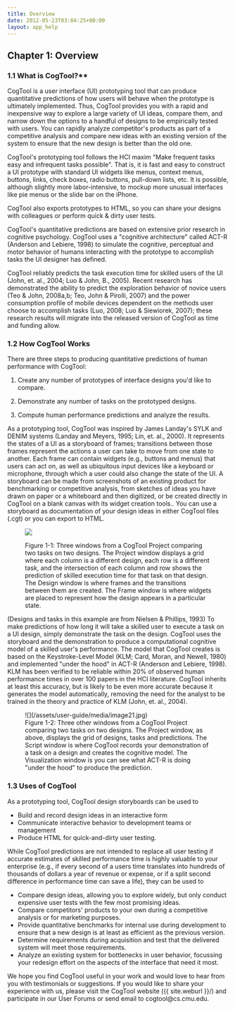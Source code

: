 ```yaml
---
title: Overview
date: 2012-05-23T03:04:25+00:00
layout: app_help
---
```

## Chapter 1: Overview

### 1.1 What is CogTool?**
CogTool is a user interface (UI) prototyping tool that can produce
quantitative predictions of how users will behave when the prototype
is ultimately implemented. Thus, CogTool provides you with a rapid and
inexpensive way to explore a large variety of UI ideas, compare them,
and narrow down the options to a handful of designs to be empirically
tested with users. You can rapidly analyze competitor's products as
part of a competitive analysis and compare new ideas with an existing
version of the system to ensure that the new design is better than the
old one.

CogTool's prototyping tool follows the HCI maxim "Make frequent tasks
easy and infrequent tasks possible". That is, it is fast and easy to
construct a UI prototype with standard UI widgets like menus, context
menus, buttons, links, check boxes, radio buttons, pull-down lists,
etc. It is possible, although slightly more labor-intensive, to mockup
more unusual interfaces like pie menus or the slide bar on the iPhone.

CogTool also exports prototypes to HTML, so you can share your designs
with colleagues or perform quick & dirty user tests.

CogTool's quantitative predictions are based on extensive prior
research in cognitive psychology. CogTool uses a "cognitive
architecture" called ACT-R (Anderson and Lebiere, 1998) to simulate
the cognitive, perceptual and motor behavior of humans interacting
with the prototype to accomplish tasks the UI designer has defined.

CogTool reliably predicts the task execution time for skilled users of
the UI (John, et. al., 2004; Luo & John, B., 2005). Recent research
has demonstrated the ability to predict the exploration behavior of
novice users (Teo & John, 2008a,b; Teo, John & Pirolli, 2007) and the
power consumption profile of mobile devices dependent on the methods
user choose to accomplish tasks (Luo, 2008; Luo & Siewiorek, 2007);
these research results will migrate into the released version of
CogTool as time and funding allow.

### 1.2 How CogTool Works

There are three steps to producing quantitative predictions of human
performance with CogTool:

1.  Create any number of prototypes of interface designs you'd like to
    compare.

2.  Demonstrate any number of tasks on the prototyped designs.

3.  Compute human performance predictions and analyze the results.

As a prototyping tool, CogTool was inspired by James Landay's SYLK and
DENIM systems (Landay and Meyers, 1995; Lin, et. al., 2000). It
represents the states of a UI as a storyboard of frames; transitions
between those frames represent the actions a user can take to move
from one state to another. Each frame can contain widgets (e.g.,
buttons and menus) that users can act on, as well as ubiquitous input
devices like a keyboard or microphone, through which a user could also
change the state of the UI. A storyboard can be made from screenshots
of an existing product for benchmarking or competitive analysis, from
sketches of ideas you have drawn on paper or a whiteboard and then
digitized, or be created directly in CogTool on a blank canvas with
its widget creation tools.. You can use a storyboard as documentation
of your design ideas in either CogTool files (.cgt) or you can export
to HTML.

<figure markdown="1">

![](/assets/user-guide/media/image20.png)
    
<figcaption>Figure 1-1: Three windows from a CogTool Project comparing two tasks
on two designs. The Project window displays a grid where each column
is a different design, each row is a different task, and the
intersection of each column and row shows the prediction of skilled
execution time for that task on that design. The Design window is
where frames and the transitions between them are created. The Frame
window is where widgets are placed to represent how the design appears
in a particular state.</figcaption>
</figure>

(Designs and tasks in this example are from Nielsen & Phillips, 1993)
To make predictions of how long it will take a skilled user to execute
a task on a UI design, simply demonstrate the task on the design.
CogTool uses the storyboard and the demonstration to produce a
computational cognitive model of a skilled user's performance. The
model that CogTool creates is based on the Keystroke-Level Model (KLM;
Card, Moran, and Newell, 1980) and implemented "under the hood" in
ACT-R (Anderson and Lebiere, 1998). KLM has been verified to be
reliable within 20% of observed human performance times in over 100
papers in the HCI literature. CogTool inherits at least this accuracy,
but is likely to be even more accurate because it generates the model
automatically, removing the need for the analyst to be trained in the
theory and practice of KLM (John, et. al., 2004).

<figure markdown="1">
![](/assets/user-guide/media/image21.jpg)
<figcaption>Figure 1-2: Three other windows from a CogTool Project comparing two
tasks on two designs. The Project window, as above, displays the grid
of designs, tasks and predictions. The Script window is where CogTool
records your demonstration of a task on a design and creates the
cognitive model. The Visualization window is you can see what ACT-R is
doing "under the hood" to produce the prediction.</figcaption>
</figure>

### 1.3 Uses of CogTool

As a prototyping tool, CogTool design storyboards can be used to

* Build and record design ideas in an interactive form
* Communicate interactive behavior to development teams or management
* Produce HTML for quick-and-dirty user testing.

While CogTool predictions are not intended to replace all user testing
if accurate estimates of skilled performance time is highly valuable
to your enterprise (e.g., if every second of a users time translates
into hundreds of thousands of dollars a year of revenue or expense, or
if a split second difference in performance time can save a life),
they can be used to

-   Compare design ideas, allowing you to explore widely, but only
    conduct expensive user tests with the few most promising ideas.
-   Compare competitors' products to your own during a competitive
    analysis or for marketing purposes.
-   Provide quantitative benchmarks for internal use during development
    to ensure that a new design is at least as efficient as the previous
    version.
-   Determine requirements during acquisition and test that the
    delivered system will meet those requirements.
-   Analyze an existing system for bottlenecks in user behavior,
    focussing your redesign effort on the aspects of the interface that
    need it most.

We hope you find CogTool useful in your work and would love to hear
from you with testimonials or suggestions. If you would like to share
your experience with us, please visit the CogTool website
({{ site.weburl }}/) and participate in our User Forums or send email
to cogtool\@cs.cmu.edu.
